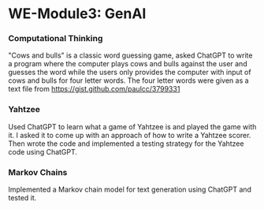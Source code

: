 # WE-Module3: GenAI

### Computational Thinking
"Cows and bulls" is a classic word guessing game, asked ChatGPT to write a program  where the computer plays cows and bulls against the user and guesses the word while the users only provides the computer with input of cows and bulls for four letter words. 
The four letter words were given as a text file from https://gist.github.com/paulcc/3799331

### Yahtzee
Used ChatGPT to learn what a game of Yahtzee is and played the game with it. I asked it to come up with an approach of how to write a Yahtzee scorer. Then wrote the code and implemented a testing strategy for the Yahtzee code using ChatGPT.

### Markov Chains
Implemented a Markov chain model for text generation using ChatGPT and tested it.
